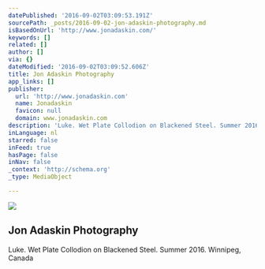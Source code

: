 ```yaml
---
datePublished: '2016-09-02T03:09:53.191Z'
sourcePath: _posts/2016-09-02-jon-adaskin-photography.md
isBasedOnUrl: 'http://www.jonadaskin.com/'
keywords: []
related: []
author: []
via: {}
dateModified: '2016-09-02T03:09:52.606Z'
title: Jon Adaskin Photography
app_links: []
publisher:
  url: 'http://www.jonadaskin.com'
  name: Jonadaskin
  favicon: null
  domain: www.jonadaskin.com
description: 'Luke. Wet Plate Collodion on Blackened Steel. Summer 2016. Winnipeg, Canada'
inLanguage: nl
starred: false
inFeed: true
hasPage: false
inNav: false
_context: 'http://schema.org'
_type: MediaObject

---
```

<article style=""><img src="https://s3-us-west-2.amazonaws.com/the-grid-img/p/54ec4ca9f66858f5fe7bb466421b5adfd0f76c73.jpg" /><h1>Jon Adaskin Photography</h1><p>Luke. Wet Plate Collodion on Blackened Steel. Summer 2016. Winnipeg, Canada</p></article>